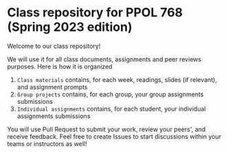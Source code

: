 # Class repository for PPOL 768 (Spring 2023 edition)

Welcome to our class repository!

We will use it for all class documents, assignments and peer reviews purposes. Here is how it is organized

1. `Class materials` contains, for each week, readings, slides (if relevant), and assignment prompts
2. `Group projects` contains, for each group, your group assignments submissions
2. `Individual assignments` contains, for each student, your individual assignments submissions

You will use Pull Request to submit your work, review your peers', and receive feedback. Feel free to create Issues to start discussions within your teams or instructors as well!
